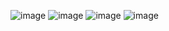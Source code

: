 ![image](https://github.com/MuhammadAkbarKurniawn/praktikumreact/assets/127088915/32c820d4-044c-480d-81b9-a322ee6762d2)
![image](https://github.com/MuhammadAkbarKurniawn/praktikumreact/assets/127088915/f6c8c769-c50d-45ec-bcbf-9674ed8f4680)
![image](https://github.com/MuhammadAkbarKurniawn/praktikumreact/assets/127088915/e4eb19f2-fa83-4810-9310-68f7fcc569bb)
![image](https://github.com/MuhammadAkbarKurniawn/praktikumreact/assets/127088915/f924f43f-9081-404d-bf19-8ae0ee8df89c)
